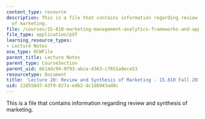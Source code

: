 ```yaml
---
content_type: resource
description: This is a file that contains information regarding review and synthesis
  of marketing.
file: /courses/15-810-marketing-management-analytics-frameworks-and-applications-fall-2015/228558d743f9827aedb2dc1d8943ad0c_MIT15_810F15_L20_ReviewSyn.pdf
file_type: application/pdf
learning_resource_types:
- Lecture Notes
ocw_type: OCWFile
parent_title: Lecture Notes
parent_type: CourseSection
parent_uid: 6614dc94-9f93-abca-d363-c7651a9ece53
resourcetype: Document
title: 'Lecture 20: Review and Synthesis of Marketing - 15.810 Fall 2015'
uid: 228558d7-43f9-827a-edb2-dc1d8943ad0c
---
```

This is a file that contains information regarding review and synthesis of marketing.